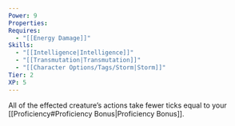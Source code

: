 ```yaml
---
Power: 9
Properties: 
Requires:
  - "[[Energy Damage]]"
Skills:
  - "[[Intelligence|Intelligence]]"
  - "[[Transmutation|Transmutation]]"
  - "[[Character Options/Tags/Storm|Storm]]"
Tier: 2
XP: 5
---
```


All of the effected creature’s actions take fewer ticks equal to your [[Proficiency#Proficiency Bonus|Proficiency Bonus]].